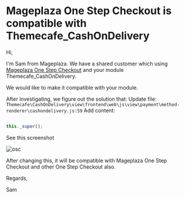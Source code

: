# Mageplaza One Step Checkout is compatible with Themecafe_CashOnDelivery

Hi,

I'm Sam from Mageplaza. We have a shared customer which using [Mageplaza One Step Checkout](https://www.mageplaza.com/magento-2-one-step-checkout-extension/) and your module Themecafe_CashOnDelivery.

We would like to make it compatible with your module.

After investigating, we figure out the solution that:
Update file: `Themecafe\CashOnDelivery\view\frontend\web\js\view\payment\method-renderer\cashondelivery.js:59`
Add content:

~~~ js

this._super();

~~~

See this screenshot

![osc](https://i.imgur.com/ZWc3v9N.png)

After changing this, it will be compatible with Mageplaza One Step Checkout and other One Step Checkout also.


Regards,

Sam
